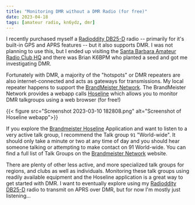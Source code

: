 ```yaml
---
title: "Monitoring DMR without a DMR Radio (for free)"
date: 2023-04-18
tags: [amateur radio, kn6ydz, dmr]
---
```


I recently purchased myself a [Radioddity DB25-D](https://amzn.to/3l0IL5p) radio -- primarily for it's built-in GPS and APRS features -- but it also  supports DMR.  I was not planning to use this, but I ended up visiting the [Santa Barbara Amateur Radio Club HQ](https://www.sbarc.org/) and there was Brian K6BPM who planted a seed and got me investigating DMR.

Fortunately with DMR, a majority of the "hotspots" or DMR repeaters are also internet-connected and acts as gateways for transmissions. My local repeater happens to support the [BrandMeister Network](https://brandmeister.network/).  The BrandMeister Network provides a webapp calls [Hoseline](https://hose.brandmeister.network/) which allows you to monitor DMR talkgroups using a web browser (for free!)

{{< figure src="Screenshot 2023-03-10 182808.png" alt="Screenshot of Hoseline webapp">}}

If you explore the [Brandmeister Hoseline](https://hose.brandmeister.network/) Application and want to listen to a very active talk group, I recommend the Talk group `91` "World-wide".  It should only take a minute or two at any time of day and you should hear someone talking or attempting to make contact on 91 World-wide.  You can find a full list of Talk Groups on the [Brandmeister Network](https://brandmeister.network/?page=talkgroups) website.

There are plenty of other less active, and more specialized talk groups for regions, and clubs as well as individuals.  Monitoring these talk groups using readily available equipment and the Hoseline application is a great way to get started with DMR.  I want to eventually explore using my [Radioddity DB25-D](https://amzn.to/3l0IL5p) radio to transmit on APRS over DMR, but for now I'm mostly just listening...
